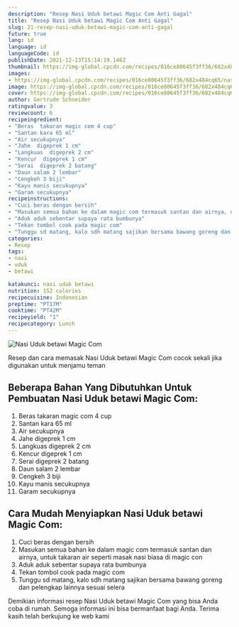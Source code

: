 ```yaml
---
description: "Resep Nasi Uduk betawi Magic Com Anti Gagal"
title: "Resep Nasi Uduk betawi Magic Com Anti Gagal"
slug: 21-resep-nasi-uduk-betawi-magic-com-anti-gagal
future: true
lang: id
language: id
languageCode: id
publishDate: 2021-12-13T15:14:19.146Z 
thumbnail: https://img-global.cpcdn.com/recipes/016ce80645f3ff36/682x484cq65/nasi-uduk-betawi-magic-com-foto-resep-utama.webp
images:
- https://img-global.cpcdn.com/recipes/016ce80645f3ff36/682x484cq65/nasi-uduk-betawi-magic-com-foto-resep-utama.webp
image: https://img-global.cpcdn.com/recipes/016ce80645f3ff36/682x484cq65/nasi-uduk-betawi-magic-com-foto-resep-utama.webp
cover: https://img-global.cpcdn.com/recipes/016ce80645f3ff36/682x484cq65/nasi-uduk-betawi-magic-com-foto-resep-utama.webp
author: Gertrude Schneider
ratingvalue: 3
reviewcount: 6
recipeingredient:
- "Beras  takaran magic com 4 cup"
- "Santan kara 65 ml"
- "Air secukupnya"
- "Jahe  digeprek 1 cm"
- "Langkuas  digeprek 2 cm"
- "Kencur  digeprek 1 cm"
- "Serai  digeprek 2 batang"
- "Daun salam 2 lembar"
- "Cengkeh 3 biji"
- "Kayu manis secukupnya"
- "Garam secukupnya"
recipeinstructions:
- "Cuci beras dengan bersih"
- "Masukan semua bahan ke dalam magic com termasuk santan dan airnya, untuk takaran air seperti masak nasi biasa di magic con"
- "Aduk aduk sebentar supaya rata bumbunya"
- "Tekan tombol cook pada magic com"
- "Tunggu sd matang, kalo sdh matang sajikan bersama bawang goreng dan pelengkap lainnya sesuai selera"
categories:
- Resep
tags:
- nasi
- uduk
- betawi

katakunci: nasi uduk betawi 
nutrition: 152 calories
recipecuisine: Indonesian
preptime: "PT17M"
cooktime: "PT42M"
recipeyield: "1"
recipecategory: Lunch
---
```



![Nasi Uduk betawi Magic Com](https://img-global.cpcdn.com/recipes/016ce80645f3ff36/682x484cq65/nasi-uduk-betawi-magic-com-foto-resep-utama.webp)

Resep dan cara memasak  Nasi Uduk betawi Magic Com cocok sekali jika digunakan untuk menjamu teman

<!--inarticleads1-->

## Beberapa Bahan Yang Dibutuhkan Untuk Pembuatan Nasi Uduk betawi Magic Com:

1. Beras  takaran magic com 4 cup
1. Santan kara 65 ml
1. Air secukupnya
1. Jahe  digeprek 1 cm
1. Langkuas  digeprek 2 cm
1. Kencur  digeprek 1 cm
1. Serai  digeprek 2 batang
1. Daun salam 2 lembar
1. Cengkeh 3 biji
1. Kayu manis secukupnya
1. Garam secukupnya



<!--inarticleads2-->

## Cara Mudah Menyiapkan Nasi Uduk betawi Magic Com:

1. Cuci beras dengan bersih
1. Masukan semua bahan ke dalam magic com termasuk santan dan airnya, untuk takaran air seperti masak nasi biasa di magic con
1. Aduk aduk sebentar supaya rata bumbunya
1. Tekan tombol cook pada magic com
1. Tunggu sd matang, kalo sdh matang sajikan bersama bawang goreng dan pelengkap lainnya sesuai selera




Demikian informasi  resep Nasi Uduk betawi Magic Com   yang bisa Anda coba di rumah. Semoga informasi ini bisa bermanfaat bagi Anda. Terima kasih telah berkujung ke web kami
